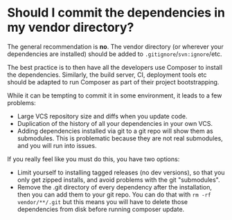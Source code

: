 # Should I commit the dependencies in my vendor directory?

The general recommendation is **no**. The vendor directory (or wherever your
dependencies are installed) should be added to `.gitignore`/`svn:ignore`/etc.

The best practice is to then have all the developers use Composer to install
the dependencies. Similarly, the build server, CI, deployment tools etc should
be adapted to run Composer as part of their project bootstrapping.

While it can be tempting to commit it in some environment, it leads to a few
problems:

- Large VCS repository size and diffs when you update code.
- Duplication of the history of all your dependencies in your own VCS.
- Adding dependencies installed via git to a git repo will show them as
  submodules. This is problematic because they are not real submodules, and you
  will run into issues.

If you really feel like you must do this, you have two options:

- Limit yourself to installing tagged releases (no dev versions), so that you
  only get zipped installs, and avoid problems with the git "submodules".
- Remove the .git directory of every dependency after the installation, then
  you can add them to your git repo. You can do that with `rm -rf vendor/**/.git`
  but this means you will have to delete those dependencies from disk before
  running composer update.